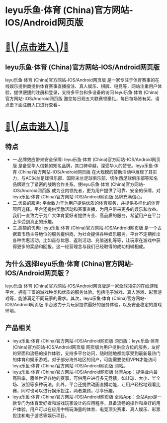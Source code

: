 # leyu乐鱼·体育 (China)官方网站-IOS/Android网页版

# [🍉⎝⎛点击进入⎞⎠🍉](https://kkdd668.cn)
## leyu乐鱼·体育 (China)官方网站-IOS/Android网页版
leyu乐鱼·体育 (China)官方网站-IOS/Android网页版 是一家专注于体育赛事的在线娱乐提供商提供体育赛事直播投注、真人娱乐、棋牌、电竞等，网站注重用户体验，提供便捷的注册和登录，支持多平台和多设备的访问 leyu乐鱼·体育 (China)官方网站-IOS/Android网页版 邀您每日观五大联赛领豪礼，每日每场皆有奖，请点击下面注册入口进行查看~
# [🍉⎝⎛点击进入⎞⎠🍉](https://kkdd668.cn)

## 特点
- 一.品牌效应带来安全保障: leyu乐鱼·体育 (China)官方网站-IOS/Android网页版 是备受华人信赖的知名品牌，其口碑卓越，深受华人的赞誉。leyu乐鱼·体育 (China)官方网站-IOS/Android网页版 在大规模的赞助活动中展现了其实力，与AC米兰足球俱乐部、国际米兰足球俱乐部、切尔西足球俱乐部等知名品牌建立了紧密的战略合作关系。使leyu乐鱼·体育 (China)官方网站-IOS/Android网页版 成为业内领先者，更为用户提供了可靠、安全的保障，对leyu乐鱼·体育 (China)官方网站-IOS/Android网页版 品牌充满信心。
- 二.优良的服务: 平台致力于为用户提供优质的体育服务，并提供多样化的体育项目选择。平台还提供奖励活动和赛事直播，为用户带来更多的娱乐和收益。我们一直致力于为广大体育爱好者提供专业、高品质的服务，希望用户在平台上享受到真正的乐趣。
- 三.高额的优惠: leyu乐鱼·体育 (China)官方网站-IOS/Android网页版 是一个占据着市场主导地位的服务提供商，为社会提供各种娱乐服务。平台不定期推出各种优惠活动，比如首存优惠、返利活动、充值送礼等等，让玩家在游戏中获得更多的奖励和回报。这一经营理念与我们已经取得的成功相辅相成。

## 为什么选择leyu乐鱼·体育 (China)官方网站-IOS/Android网页版？
leyu乐鱼·体育 (China)官方网站-IOS/Android网页版是一家全球领先的在线游戏平台，拥有丰富的游戏种类和优质的服务体验。包括电子游戏、真人游戏、彩票游戏等，能够满足不同玩家的需求。其次，leyu乐鱼·体育 (China)官方网站-IOS/Android网页版 平台致力于为玩家提供最好的服务体验，以及安全稳定的游戏环境。
## 产品相关
- leyu乐鱼·体育 (China)官方网站-IOS/Android网页版 网页版：leyu乐鱼·体育 (China)官方网站-IOS/Android网页版 网页版为用户提供全方位的服务，友好的界面和流畅的操作体验，支持多平台访问，随时随地都能享受到最新最热门的体育和娱乐游戏。对于部分海外地区的用户，可能需要使用VPN才能访问leyu乐鱼·体育 (China)官方网站-IOS/Android网页版 网站。
- leyu乐鱼·体育 (China)官方网站-IOS/Android网页版 体育App：提供业内最高赔率，覆盖世界各地的赛事，可供用户进行多元竞猜，如让球、大小、半全场、波胆等多种玩法。此外，平台还提供动画直播功能，让用户轻松地观看比赛，同时也可以进行娱乐投注，两者兼顾，尽享乐趣。
- leyu乐鱼·体育 (China)官方网站-IOS/Android网页版 全站App：全站App是一款专门为体育爱好者和游戏玩家设计的应用程序，具备流畅的操作和良好的用户体验。用户可以在应用中畅玩海量的体育、电竞顶尖赛事、真人娱乐、彩票投注和电子游艺等娱乐项目。
